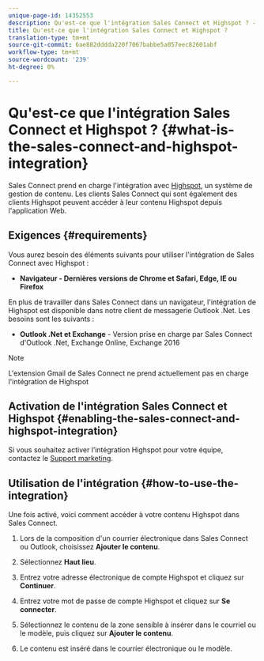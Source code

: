 ```yaml
---
unique-page-id: 14352553
description: Qu'est-ce que l'intégration Sales Connect et Highspot ? - Documents marketing - Documentation du produit
title: Qu'est-ce que l'intégration Sales Connect et Highspot ?
translation-type: tm+mt
source-git-commit: 6ae882dddda220f7067babbe5a057eec82601abf
workflow-type: tm+mt
source-wordcount: '239'
ht-degree: 0%

---
```



# Qu&#39;est-ce que l&#39;intégration Sales Connect et Highspot ? {#what-is-the-sales-connect-and-highspot-integration}

Sales Connect prend en charge l&#39;intégration avec [Highspot](https://www.highspot.com/), un système de gestion de contenu. Les clients Sales Connect qui sont également des clients Highspot peuvent accéder à leur contenu Highspot depuis l&#39;application Web.

## Exigences {#requirements}

Vous aurez besoin des éléments suivants pour utiliser l&#39;intégration de Sales Connect avec Highspot :

* **Navigateur - Dernières versions de Chrome et Safari, Edge, IE ou Firefox**

En plus de travailler dans Sales Connect dans un navigateur, l&#39;intégration de Highspot est disponible dans notre client de messagerie Outlook .Net. Les besoins sont les suivants :

* **Outlook .Net et Exchange**  - Version prise en charge par Sales Connect d&#39;Outlook .Net, Exchange Online, Exchange 2016

>[!NOTE]
>
>L&#39;extension Gmail de Sales Connect ne prend actuellement pas en charge l&#39;intégration de Highspot

## Activation de l&#39;intégration Sales Connect et Highspot {#enabling-the-sales-connect-and-highspot-integration}

Si vous souhaitez activer l’intégration Highspot pour votre équipe, contactez le [Support marketing](https://nation.marketo.com/t5/Support/ct-p/Support#).

## Utilisation de l&#39;intégration {#how-to-use-the-integration}

Une fois activé, voici comment accéder à votre contenu Highspot dans Sales Connect.

1. Lors de la composition d&#39;un courrier électronique dans Sales Connect ou Outlook, choisissez **Ajouter le contenu**.

1. Sélectionnez **Haut lieu**.

1. Entrez votre adresse électronique de compte Highspot et cliquez sur **Continuer**.

1. Entrez votre mot de passe de compte Highspot et cliquez sur **Se connecter**.

1. Sélectionnez le contenu de la zone sensible à insérer dans le courriel ou le modèle, puis cliquez sur **Ajouter le contenu**.

1. Le contenu est inséré dans le courrier électronique ou le modèle.
